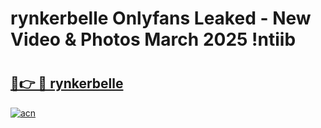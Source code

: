 # rynkerbelle Onlyfans Leaked - New Video & Photos March 2025 !ntiib

# <h2><a href="https://jncmrh.iuczelnia.edu.pl?title=rynkerbelle&ref=ntiib">🔗👉 🔴 rynkerbelle</a></h2>

[![acn](https://github.com/user-attachments/assets/0f9c940e-d8b0-45ae-aac7-cd30a18b3e1c)](https://jncmrh.iuczelnia.edu.pl?title=rynkerbelle&ref=ntiib)

